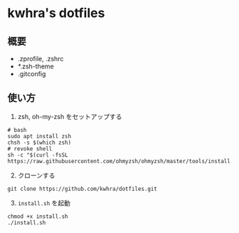 # kwhra's dotfiles

## 概要
- .zprofile, .zshrc
- *.zsh-theme
- .gitconfig

## 使い方
1. zsh, oh-my-zsh をセットアップする
```
# bash
sudo apt install zsh
chsh -s $(which zsh)
# revoke shell
sh -c "$(curl -fsSL https://raw.githubusercontent.com/ohmyzsh/ohmyzsh/master/tools/install.sh)"
```
2. クローンする
```
git clone https://github.com/kwhra/dotfiles.git
```
3. `install.sh` を起動
```
chmod +x install.sh
./install.sh
```
